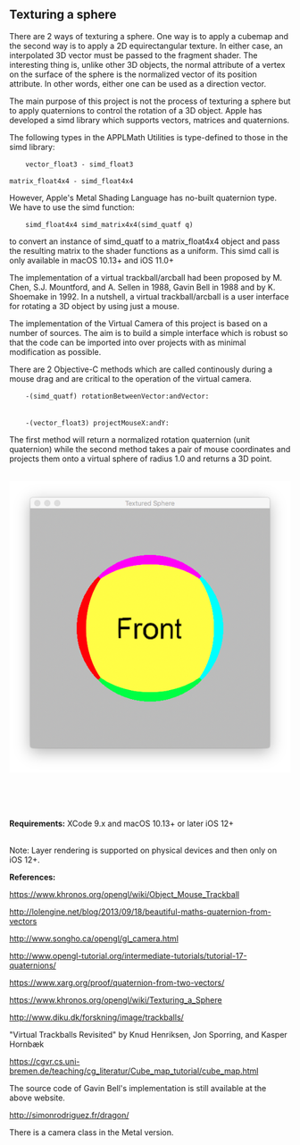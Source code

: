 ## Texturing a sphere

There are 2 ways of texturing a sphere. One way is to apply a cubemap and the second way is to apply a 2D equirectangular texture. In either case, an interpolated 3D vector must be passed to the fragment shader. The interesting thing is, unlike other 3D objects, the normal attribute of a vertex on the surface of the sphere is the normalized vector of its position attribute. In other words, either one can be used as a direction vector.

The main purpose of this project is not the process of texturing a sphere but to apply quaternions to control the rotation of a 3D object. Apple has developed a simd library which supports vectors, matrices and quaternions. 

The following types in the APPLMath Utilities is type-defined to those in the simd library:

```objc
    vector_float3 - simd_float3
```

```objc
matrix_float4x4 - simd_float4x4
```

However, Apple's Metal Shading Language has no-built quaternion type. We have to use the simd function:

```objc
    simd_float4x4 simd_matrix4x4(simd_quatf q)
```

to convert an instance of simd_quatf to a matrix_float4x4 object and pass the resulting matrix to the shader functions as a uniform. This simd call is only available in macOS 10.13+ and iOS 11.0+


The implementation of a virtual trackball/arcball had been proposed by M. Chen, S.J. Mountford, and A. Sellen in 1988, Gavin Bell in 1988 and by K. Shoemake in 1992. In a nutshell, a virtual trackball/arcball is a user interface for rotating a 3D object by using just a mouse.

The implementation of the Virtual Camera of this project is based on a number of sources. The aim is to build a simple interface which is robust so that the code can be imported into over projects with as minimal modification as possible.

There are 2 Objective-C methods which are called continously during a mouse drag and are critical to the operation of the virtual camera.

```objc
    -(simd_quatf) rotationBetweenVector:andVector:


    -(vector_float3) projectMouseX:andY:
```

The first method will return a normalized rotation quaternion (unit quaternion) while the second method takes a pair of mouse coordinates and projects them onto a virtual sphere of radius 1.0 and returns a 3D point.
<br />
<br />

![screenshot](TexturedSphere.png)

<br />
<br />
<br />


**Requirements:** XCode 9.x and macOS 10.13+ or later iOS 12+
<br />
<br />

Note: Layer rendering is supported on physical devices and then only on iOS 12+.

**References:**

https://www.khronos.org/opengl/wiki/Object_Mouse_Trackball

http://lolengine.net/blog/2013/09/18/beautiful-maths-quaternion-from-vectors

http://www.songho.ca/opengl/gl_camera.html

http://www.opengl-tutorial.org/intermediate-tutorials/tutorial-17-quaternions/

https://www.xarg.org/proof/quaternion-from-two-vectors/

https://www.khronos.org/opengl/wiki/Texturing_a_Sphere

http://www.diku.dk/forskning/image/trackballs/

"Virtual Trackballs Revisited" by Knud Henriksen, Jon Sporring, and Kasper Hornbæk

https://cgvr.cs.uni-bremen.de/teaching/cg_literatur/Cube_map_tutorial/cube_map.html

The source code of Gavin Bell's implementation is still available at the above website.

http://simonrodriguez.fr/dragon/

There is a camera class in the Metal version.
